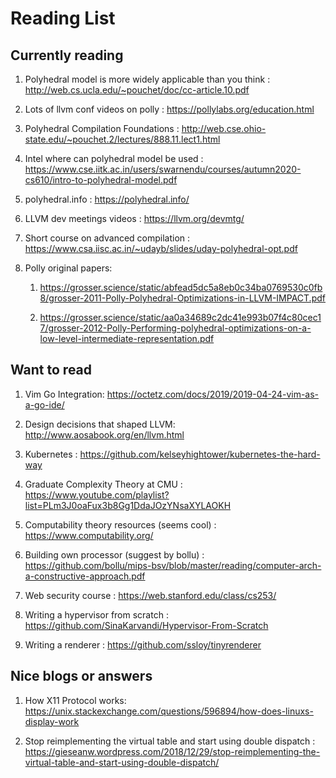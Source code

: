 # Reading List

## Currently reading

1. Polyhedral model is more widely applicable than you think : http://web.cs.ucla.edu/~pouchet/doc/cc-article.10.pdf

1. Lots of llvm conf videos on polly : https://pollylabs.org/education.html

1. Polyhedral Compilation Foundations : http://web.cse.ohio-state.edu/~pouchet.2/lectures/888.11.lect1.html

1. Intel where can polyhedral model be used : https://www.cse.iitk.ac.in/users/swarnendu/courses/autumn2020-cs610/intro-to-polyhedral-model.pdf

1. polyhedral.info : https://polyhedral.info/

1. LLVM dev meetings videos : https://llvm.org/devmtg/

1. Short course on advanced compilation : https://www.csa.iisc.ac.in/~udayb/slides/uday-polyhedral-opt.pdf

1. Polly original papers:
    1. https://grosser.science/static/abfead5dc5a8eb0c34ba0769530c0fb8/grosser-2011-Polly-Polyhedral-Optimizations-in-LLVM-IMPACT.pdf

    1. https://grosser.science/static/aa0a34689c2dc41e993b07f4c80cec17/grosser-2012-Polly-Performing-polyhedral-optimizations-on-a-low-level-intermediate-representation.pdf

## Want to read

1. Vim Go Integration: https://octetz.com/docs/2019/2019-04-24-vim-as-a-go-ide/

1. Design decisions that shaped LLVM: http://www.aosabook.org/en/llvm.html 

1. Kubernetes : https://github.com/kelseyhightower/kubernetes-the-hard-way

1. Graduate Complexity Theory at CMU : https://www.youtube.com/playlist?list=PLm3J0oaFux3b8Gg1DdaJOzYNsaXYLAOKH

1. Computability theory resources (seems cool) : https://www.computability.org/

1. Building own processor (suggest by bollu) :  https://github.com/bollu/mips-bsv/blob/master/reading/computer-arch-a-constructive-approach.pdf

1. Web security course : https://web.stanford.edu/class/cs253/

1. Writing a hypervisor from scratch : https://github.com/SinaKarvandi/Hypervisor-From-Scratch

1. Writing a renderer : https://github.com/ssloy/tinyrenderer

## Nice blogs or answers

1. How X11 Protocol works: https://unix.stackexchange.com/questions/596894/how-does-linuxs-display-work

1. Stop reimplementing the virtual table and start using double dispatch : https://gieseanw.wordpress.com/2018/12/29/stop-reimplementing-the-virtual-table-and-start-using-double-dispatch/
